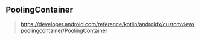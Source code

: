 


## PoolingContainer

> https://developer.android.com/reference/kotlin/androidx/customview/poolingcontainer/PoolingContainer


<!--stackedit_data:
eyJoaXN0b3J5IjpbLTI1OTc4NjAwOSwtODU0ODg4NTY1XX0=
-->